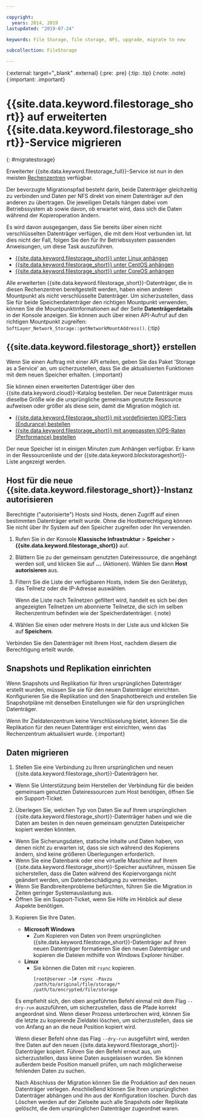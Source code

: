 ```yaml
---

copyright:
  years: 2014, 2019
lastupdated: "2019-07-24"

keywords: File Storage, file storage, NFS, upgrade, migrate to new

subcollection: FileStorage

---
```

{:external: target="_blank" .external}
{:pre: .pre}
{:tip: .tip}
{:note: .note}
{:important: .important}

# {{site.data.keyword.filestorage_short}} auf erweiterten {{site.data.keyword.filestorage_short}}-Service migrieren
{: #migratestorage}

Erweiterter {{site.data.keyword.filestorage_full}}-Service ist nun in den meisten [Rechenzentren](/docs/infrastructure/FileStorage?topic=FileStorage-selectDC) verfügbar.

Der bevorzugte Migrationspfad besteht darin, beide Datenträger gleichzeitig zu verbinden und Daten per NFS direkt von einem Datenträger auf den anderen zu übertragen. Die jeweiligen Details hängen dabei vom Betriebssystem ab sowie davon, ob erwartet wird, dass sich die Daten während der Kopieroperation ändern.

Es wird davon ausgegangen, dass Sie bereits über einen nicht verschlüsselten Datenträger verfügen, die mit dem Host verbunden ist. Ist dies nicht der Fall, folgen Sie den für Ihr Betriebssystem passenden Anweisungen, um diese Task auszuführen.

- [{{site.data.keyword.filestorage_short}} unter Linux anhängen](/docs/infrastructure/FileStorage?topic=FileStorage-mountingLinux)
- [{{site.data.keyword.filestorage_short}} unter CentOS anhängen](/docs/infrastructure/FileStorage?topic=FileStorage-mountingCentOS)
- [{{site.data.keyword.filestorage_short}} unter CoreOS anhängen](/docs/infrastructure/FileStorage?topic=FileStorage-mountingCoreOS)

Alle erweiterten {{site.data.keyword.filestorage_short}}-Datenträger, die in diesen Rechenzentren bereitgestellt werden, haben einen anderen Mountpunkt als nicht verschlüsselte Datenträger. Um sicherzustellen, dass Sie für beide Speicherdatenträger den richtigen Mountpunkt verwenden, können Sie die Mountpunktinformationen auf der Seite **Datenträgerdetails** in der Konsole anzeigen. Sie können auch über einen API-Aufruf auf den richtigen Mountpunkt zugreifen: `SoftLayer_Network_Storage::getNetworkMountAddress()`.
{:tip}


## {{site.data.keyword.filestorage_short}} erstellen

Wenn Sie einen Auftrag mit einer API erteilen, geben Sie das Paket 'Storage as a Service' an, um sicherzustellen, dass Sie die aktualisierten Funktionen mit dem neuen Speicher erhalten.
{:important}

Sie können einen erweiterten Datenträger über den {{site.data.keyword.cloud}}-Katalog bestellen. Der neue Datenträger muss dieselbe Größe wie die ursprüngliche gemeinsam genutzte Ressource aufweisen oder größer als diese sein, damit die Migration möglich ist.

- [{{site.data.keyword.filestorage_short}} mit vordefinierten IOPS-Tiers (Endurance) bestellen](/docs/infrastructure/FileStorage?topic=FileStorage-orderingConsole#endurance)
- [{{site.data.keyword.filestorage_short}} mit angepassten IOPS-Raten (Performance) bestellen](/docs/infrastructure/FileStorage?topic=FileStorage-orderingConsole#performance)

Der neue Speicher ist in einigen Minuten zum Anhängen verfügbar. Er kann in der Ressourcenliste und der {{site.data.keyword.blockstorageshort}}-Liste angezeigt werden.


## Host für die neue {{site.data.keyword.filestorage_short}}-Instanz autorisieren

Berechtigte ("autorisierte") Hosts sind Hosts, denen Zugriff auf einen bestimmten Datenträger erteilt wurde. Ohne die Hostberechtigung können Sie nicht über Ihr System auf den Speicher zugreifen oder ihn verwenden.

1. Rufen Sie in der Konsole **Klassische Infrastruktur**  > **Speicher** > **{{site.data.keyword.filestorage_short}}** auf. 
2. Blättern Sie zu der gemeinsam genutzten Dateiressource, die angehängt werden soll, und klicken Sie auf **...** (Aktionen). Wählen Sie dann **Host autorisieren** aus.
3. Filtern Sie die Liste der verfügbaren Hosts, indem Sie den Gerätetyp, das Teilnetz oder die IP-Adresse auswählen. 

   Wenn die Liste nach Teilnetzen gefiltert wird, handelt es sich bei den angezeigten Teilnetzen um abonnierte Teilnetze, die sich im selben Rechenzentrum befinden wie der Speicherdatenträger.
   {:note}
4. Wählen Sie einen oder mehrere Hosts in der Liste aus und klicken Sie auf **Speichern**.

Verbinden Sie den Datenträger mit Ihrem Host, nachdem diesem die Berechtigung erteilt wurde.


## Snapshots und Replikation einrichten

Wenn Snapshots und Replikation für Ihren ursprünglichen Datenträger erstellt wurden, müssen Sie sie für den neuen Datenträger einrichten. Konfigurieren Sie die Replikation und den Snapshotbereich und erstellen Sie Snapshotpläne mit denselben Einstellungen wie für den ursprünglichen Datenträger.

Wenn Ihr Zieldatenzentrum keine Verschlüsselung bietet, können Sie die Replikation für den neuen Datenträger erst einrichten, wenn das Rechenzentrum aktualisiert wurde.
{:important}


## Daten migrieren

1. Stellen Sie eine Verbindung zu Ihren ursprünglichen und neuen {{site.data.keyword.filestorage_short}}-Datenträgern her.
  - Wenn Sie Unterstützung beim Herstellen der Verbindung für die beiden gemeinsam genutzten Dateiressourcen zum Host benötigen, öffnen Sie ein Support-Ticket. 

2. Überlegen Sie, welchen Typ von Daten Sie auf Ihrem ursprünglichen {{site.data.keyword.filestorage_short}}-Datenträger haben und wie die Daten am besten in den neuen gemeinsam genutzten Dateispeicher kopiert werden könnten.
  - Wenn Sie Sicherungsdaten, statische Inhalte und Daten haben, von denen nicht zu erwarten ist, dass sie sich während des Kopierens ändern, sind keine größeren Überlegungen erforderlich.
  - Wenn Sie eine Datenbank oder eine virtuelle Maschine auf Ihrem {{site.data.keyword.filestorage_short}}-Speicher ausführen, müssen Sie sicherstellen, dass die Daten während des Kopiervorgangs nicht geändert werden, um Datenbeschädigung zu vermeiden.
  - Wenn Sie Bandbreitenprobleme befürchten, führen Sie die Migration in Zeiten geringer Systemauslastung aus.
  - Öffnen Sie ein Support-Ticket, wenn Sie Hilfe im Hinblick auf diese Aspekte benötigen.

3. Kopieren Sie Ihre Daten.
   - **Microsoft Windows**
     - Zum Kopieren von Daten von Ihrem ursprünglichen {{site.data.keyword.filestorage_short}}-Datenträger auf Ihren neuen Datenträger formatieren Sie den neuen Datenträger und kopieren die Dateien mithilfe von Windows Explorer hinüber.
   - **Linux**
     - Sie können die Daten mit `rsync` kopieren.
       ```
       [root@server ~]# rsync -Pavzu /path/to/original/file/storage/* /path/to/encrypted/file/storage
       ```

   Es empfiehlt sich, den oben angeführten Befehl einmal mit dem Flag `--dry-run` auszuführen, um sicherzustellen, dass die Pfade korrekt angeordnet sind. Wenn dieser Prozess unterbrochen wird, können Sie die letzte zu kopierende Zieldatei löschen, um sicherzustellen, dass sie von Anfang an an die neue Position kopiert wird.

   Wenn dieser Befehl ohne das Flag `--dry-run` ausgeführt wird, werden Ihre Daten auf den neuen {{site.data.keyword.filestorage_short}}-Datenträger kopiert. Führen Sie den Befehl erneut aus, um sicherzustellen, dass keine Daten ausgelassen wurden. Sie können außerdem beide Position manuell prüfen, um nach möglicherweise fehlenden Daten zu suchen.

   Nach Abschluss der Migration können Sie die Produktion auf den neuen Datenträger verlegen. Anschließend können Sie Ihren ursprünglichen Datenträger abhängen und ihn aus der Konfiguration löschen. Durch das Löschen werden auf der Zielseite auch alle Snapshots oder Replikate gelöscht, die dem ursprünglichen Datenträger zugeordnet waren.
